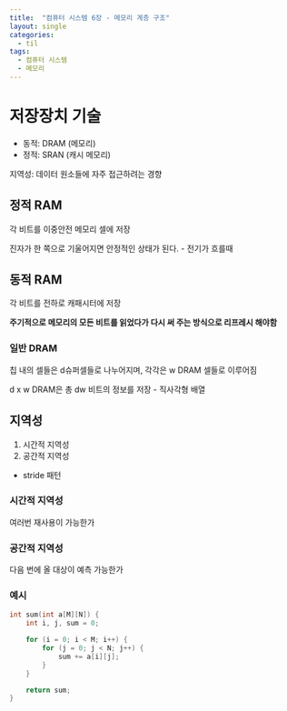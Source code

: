 ```yaml
---
title:  "컴퓨터 시스템 6장 - 메모리 계층 구조"
layout: single
categories:
  - til
tags:
  - 컴퓨터 시스템
  - 메모리
---
```


# 저장장치 기술
- 동적: DRAM (메모리)
- 정적: SRAN (캐시 메모리)

지역성: 데이터 원소들에 자주 접근하려는 경향

## 정적 RAM
각 비트를 이중안전 메모리 셀에 저장

진자가 한 쪽으로 기울어지면 안정적인 상태가 된다. - 전기가 흐를때

## 동적 RAM
각 비트를 전하로 캐패시터에 저장

**주기적으로 메모리의 모든 비트를 읽었다가 다시 써 주는 방식으로 리프레시 해야함**

### 일반 DRAM
칩 내의 셀들은 d슈퍼셀들로 나누어지며, 각각은 w DRAM 셀들로 이루어짐

d x w DRAM은 총 dw 비트의 정보를 저장 - 직사각형 배열

## 지역성
1. 시간적 지역성
2. 공간적 지역성

- stride 패턴

### 시간적 지역성
여러번 재사용이 가능한가

### 공간적 지역성
다음 번에 올 대상이 예측 가능한가


### 예시

```c
int sum(int a[M][N]) {
    int i, j, sum = 0;

    for (i = 0; i < M; i++) {
        for (j = 0; j < N; j++) {
            sum += a[i][j];
        }
    }

    return sum;
}
```






